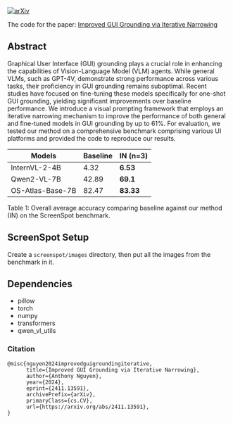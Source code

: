 [![arXiv](https://img.shields.io/badge/arXiv-2411.13591-b31b1b.svg)](https://arxiv.org/abs/2411.13591)

The code for the paper: [Improved GUI Grounding via Iterative Narrowing](https://arxiv.org/abs/2411.13591)

## Abstract

Graphical User Interface (GUI) grounding plays a crucial role in enhancing the capabilities of Vision-Language Model (VLM) agents. While general VLMs, such as GPT-4V, demonstrate strong performance across various tasks, their proficiency in GUI grounding remains suboptimal. Recent studies have focused on fine-tuning these models specifically for one-shot GUI grounding, yielding significant improvements over baseline performance. We introduce a visual prompting framework that employs an iterative narrowing mechanism to improve the performance of both general and fine-tuned models in GUI grounding by up to 61%. For evaluation, we tested our method on a comprehensive benchmark comprising various UI platforms and provided the code to reproduce our results.


| Models              | Baseline | IN (n=3)    |
|---------------------|----------|-------|
| InternVL-2-4B       | 4.32     | **6.53**  |
| Qwen2-VL-7B         | 42.89    | **69.1**  |
| OS-Atlas-Base-7B    | 82.47    | **83.33** |

Table 1: Overall average accuracy comparing baseline against our method (IN) on the ScreenSpot
benchmark.

## ScreenSpot Setup

Create a `screenspot/images` directory, then put all the images from the benchmark in it.

## Dependencies

- pillow
- torch
- numpy
- transformers
- qwen_vl_utils

### Citation
```
@misc{nguyen2024improvedguigroundingiterative,
      title={Improved GUI Grounding via Iterative Narrowing}, 
      author={Anthony Nguyen},
      year={2024},
      eprint={2411.13591},
      archivePrefix={arXiv},
      primaryClass={cs.CV},
      url={https://arxiv.org/abs/2411.13591}, 
}
```
